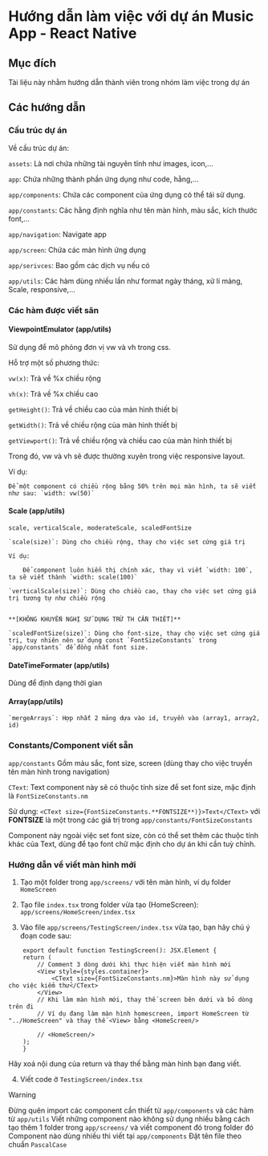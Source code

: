 # Hướng dẫn làm việc với dự án Music App - React Native

## Mục đích

Tài liệu này nhằm hướng dẫn thành viên trong nhóm làm việc trong dự án

## Các hướng dẫn

### Cấu trúc dự án

Về cầu trúc dự án: 

`assets`: Là nơi chứa những tài nguyên tĩnh như images, icon,...

`app`: Chứa những thành phần ứng dụng như code, hằng,...

`app/components`: Chứa các component của ứng dụng có thể tái sử dụng.

`app/constants`: Các hằng định nghĩa như tên màn hình, màu sắc, kích thước font,...

`app/navigation`: Navigate app

`app/screen`: Chứa các màn hình ứng dụng

`app/serivces`: Bao gồm các dịch vụ nếu có

`app/utils`: Các hàm dùng nhiều lần như format ngày tháng, xử lí mảng, Scale, responsive,...

### Các hàm được viết sãn

#### ViewpointEmulator (app/utils)

Sử dụng để mô phỏng đơn vị vw và vh trong css.

Hỗ trợ một số phương thức:

`vw(x)`: Trả về %x chiều rộng

`vh(x)`: Trả về %x chiều cao

`getHeight()`: Trả về chiều cao của màn hình thiết bị

`getWidth()`: Trả về chiều rộng của màn hình thiết bị

`getViewport()`: Trả về chiều rộng và chiều cao của màn hình thiết bị

Trong đó, vw và vh sẽ được thường xuyên trong việc responsive layout.

Ví dụ:
    
    Để một component có chiều rộng bằng 50% trên mọi màn hình, ta sẽ viết như sau: `width: vw(50)`

#### Scale (app/utils)
    scale, verticalScale, moderateScale, scaledFontSize

    `scale(size)`: Dùng cho chiều rộng, thay cho việc set cứng giá trị

    Ví dụ: 
        
        Để component luôn hiển thị chính xác, thay vì viết `width: 100`, ta sẽ viết thành `width: scale(100)`

    `verticalScale(size)`: Dùng cho chiều cao, thay cho việc set cứng giá trị tương tự như chiều rộng

    
    **[KHÔNG KHUYẾN NGHỊ SỬ DỤNG TRỪ TH CẦN THIẾT]** 
    
    `scaledFontSize(size)`: Dùng cho font-size, thay cho việc set cứng giá trị, tuy nhiên nên sử dụng const `FontSizeConstants` trong `app/constants` để đồng nhất font size.

#### DateTimeFormater (app/utils)

Dùng để định dạng thời gian

#### Array(app/utils)
    `mergeArrays`: Hợp nhất 2 mảng dựa vào id, truyền vào (array1, array2, id)

### Constants/Component viết sẵn

`app/constants` Gồm màu sắc, font size, screen (dùng thay cho việc truyền tên màn hình trong navigation)

`CText`: Text component này sẽ có thuộc tính size để set font size, mặc định là `FontSizeConstants.nm`

Sử dụng: `<CText size={FontSizeConstants.**FONTSIZE**)}>Text</CText>` với **FONTSIZE** là một trong các giá trị trong `app/constants/FontSizeConstants`

Component này ngoài việc set font size, còn có thể set thêm các thuộc tính khác của Text, dùng để tạo font chữ mặc định cho dự án khi cần tuỳ chỉnh.

### Hướng dẫn về viết màn hình mới

1. Tạo một folder trong `app/screens/` với tên màn hình, ví dụ folder `HomeScreen`

2. Tạo file `index.tsx` trong folder vừa tạo (HomeScreen): `app/screens/HomeScreen/index.tsx`

3. Vào file `app/screens/TestingScreen/index.tsx` vừa tạo, bạn hãy chú ý đoạn code sau:

```tsx
    export default function TestingScreen(): JSX.Element {
    return (
        // Comment 3 dòng dưới khi thực hiện viết màn hình mới
        <View style={styles.container}>
            <CText size={FontSizeConstants.nm}>Màn hình này sử dụng cho việc kiểm thử</CText>  
        </View>
        // Khi làm màn hình mới, thay thế screen bên dưới và bỏ dòng trên đi
        // Ví dụ đang làm màn hình homescreen, import HomeScreen từ "../HomeScreen" và thay thế <View> bằng <HomeScreen/>
        
        // <HomeScreen/>
    );
    }
```

Hãy xoá nội dung của return và thay thế bằng màn hình bạn đang viết.

4. Viết code ở `TestingScreen/index.tsx`

> [!WARNING]
> Đừng quên import các component cần thiết từ `app/components` và các hàm từ `app/utils`
> Viết những component nào không sử dụng nhiều bằng cách tạo thêm 1 folder trong `app/screens/` và viết component đó trong folder đó
> Component nào dùng nhiều thì viết tại `app/components`
> Đặt tên file theo chuẩn `PascalCase`
